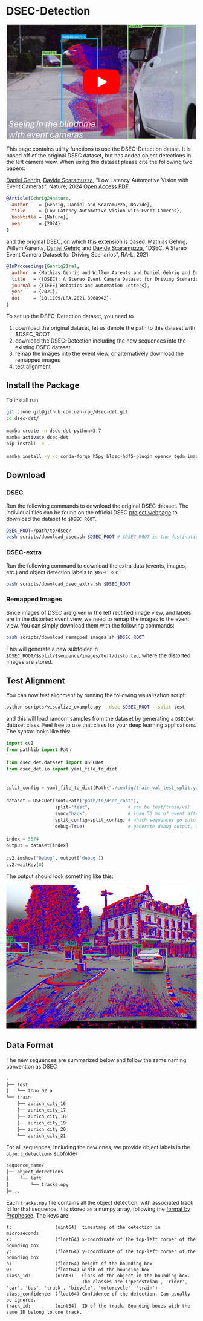 # DSEC-Detection

<p align="center">
<a href="https://youtu.be/dwzGhMQCc4Y">
  <img src="assets/thumbnail_yt.png" alt="DAGR" width="500"/>
</a>
</p>

This page contains utility functions to use the DSEC-Detection datast. It is based off of the original DSEC dataset, but has
added object detections in the left camera view. When using this dataset please cite the following two papers:

[Daniel Gehrig](https://danielgehrig18.github.io/), [Davide Scaramuzza](http://rpg.ifi.uzh.ch/people_scaramuzza.html),
"Low Latency Automotive Vision with Event Cameras", Nature, 2024 [Open Access PDF](https://www.nature.com/articles/s41586-024-07409-w).

```bibtex
@Article{Gehrig24nature,
  author    = {Gehrig, Daniel and Scaramuzza, Davide},
  title     = {Low Latency Automotive Vision with Event Cameras},
  booktitle = {Nature},
  year      = {2024}
}
```

 and the original DSEC, on which this extension is based.
[Mathias Gehrig](https://magehrig.github.io/), Willem Aarents, [Daniel Gehrig](https://danielgehrig18.github.io/) and [Davide Scaramuzza](http://rpg.ifi.uzh.ch/people_scaramuzza.html), "DSEC: A Stereo Event Camera Dataset for Driving Scenarios", RA-L, 2021
```bibtex
@InProceedings{Gehrig21ral,
  author  = {Mathias Gehrig and Willem Aarents and Daniel Gehrig and Davide Scaramuzza},
  title   = {{DSEC}: A Stereo Event Camera Dataset for Driving Scenarios},
  journal = {{IEEE} Robotics and Automation Letters},
  year    = {2021},
  doi     = {10.1109/LRA.2021.3068942}
}
```

To set up the DSEC-Detection dataset, you need to
1. download the original dataset, let us denote the path to this dataset with $DSEC_ROOT
2. download the DSEC-Detection including the new sequences into the existing DSEC dataset
3. remap the images into the event view, or alternatively download the remapped images
4. test alignment

## Install the Package
To install run
```bash
git clone git@github.com:uzh-rpg/dsec-det.git
cd dsec-det/

mamba create -n dsec-det python=3.7
mamba activate dsec-det
pip install -e .

mamba install -y -c conda-forge h5py blosc-hdf5-plugin opencv tqdm imageio pyyaml numba seaborn
```

## Download
### DSEC
Run the following commands to download the original DSEC dataset. The individual files can be found on the official DSEC
[project webpage](https://dsec.ifi.uzh.ch/) to download the dataset to `$DSEC_ROOT`.

```bash
DSEC_ROOT=/path/to/dsec/
bash scripts/download_dsec.sh $DSEC_ROOT # $DSEC_ROOT is the destination path
```

### DSEC-extra
Run the following command to download the extra data (events, images, etc.) and object detection labels to `$DSEC_ROOT`
```bash
bash scripts/download_dsec_extra.sh $DSEC_ROOT
```

### Remapped Images
Since images of DSEC are given in the left rectified image view, and labels are in the distorted event view, we need
to remap the images to the event view. You can simply download them with the following commands:
```bash
bash scripts/download_remapped_images.sh $DSEC_ROOT
```
This will generate a new subfolder in `$DSEC_ROOT/$split/$sequence/images/left/distorted`, where the distorted
images are stored.

## Test Alignment
You can now test alignment by running the following visualization script:
```bash
python scripts/visualize_example.py --dsec $DSEC_ROOT --split test
```
and this will load random samples from the dataset by generating a `DSECDet` dataset class. Feel free to use that class for
your deep learning applications. The syntax looks like this: 

```python
import cv2 
from pathlib import Path 

from dsec_det.dataset import DSECDet
from dsec_det.io import yaml_file_to_dict


split_config = yaml_file_to_dict(Path("./config/train_val_test_split.yaml"))

dataset = DSECDet(root=Path("path/to/dsec_root"),
                  split="test",              # can be test/train/val
                  sync="back",               # load 50 ms of event after ('back'), or before  ('front') the image
                  split_config=split_config, # which sequences go into train/val/test. See yaml file for details.
                  debug=True)                # generate debug output, available in output['debug']
        
index = 5574
output = dataset[index]

cv2.imshow("Debug", output['debug'])
cv2.waitKey(0)

```

The output should look something like this:

<p align="center">
  <a href="https://youtu.be/uX6XknBGg0w">
    <img src="./assets/example.png" alt="" width="600"/>
  </a>
</p>

## Data Format
The new sequences are summarized below and follow the same naming convention as DSEC
```bash 
.
├── test
│   └── thun_02_a
└── train
    ├── zurich_city_16
    ├── zurich_city_17
    ├── zurich_city_18
    ├── zurich_city_19
    ├── zurich_city_20
    └── zurich_city_21
```

For all sequences, including the new ones, we provide object labels in the `object_detections` subfolder
```bash
sequence_name/
├── object_detections
│    └── left
│        └── tracks.npy
├─... 
```
 
Each `tracks.npy` file contains all the object detection, with associated track id for that sequence. It is stored as a numpy array, following the [format by Prophesee](https://github.com/prophesee-ai/prophesee-automotive-dataset-toolbox). The keys are:

```
t:                (uint64)  timestamp of the detection in microseconds.
x:                (float64) x-coordinate of the top-left corner of the bounding box
y:                (float64) y-coordinate of the top-left corner of the bounding box
h:                (float64) height of the bounding box
w:                (float64) width of the bounding box
class_id:         (uint8)   Class of the object in the bounding box. 
                            The classes are ('pedestrian', 'rider', 'car', 'bus', 'truck', 'bicycle', 'motorcycle', 'train')
class_confidence: (float64) Confidence of the detection. Can usually be ignored.
track_id:         (uint64)  ID of the track. Bounding boxes with the same ID belong to one track. 
```


